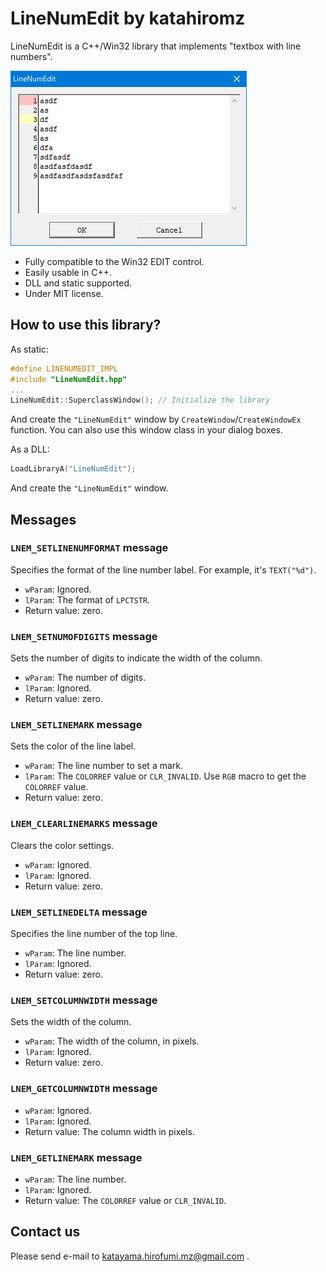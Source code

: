# LineNumEdit by katahiromz

LineNumEdit is a C++/Win32 library that implements "textbox with line numbers".

![Screenshot](screenshot.png)

- Fully compatible to the Win32 EDIT control.
- Easily usable in C++.
- DLL and static supported.
- Under MIT license.

## How to use this library?

As static:

```c
#define LINENUMEDIT_IMPL
#include "LineNumEdit.hpp"
...
LineNumEdit::SuperclassWindow(); // Initialize the library
```

And create the `"LineNumEdit"` window by `CreateWindow`/`CreateWindowEx` function.
You can also use this window class in your dialog boxes.

As a DLL:

```c
LoadLibraryA("LineNumEdit");
```

And create the `"LineNumEdit"` window.

## Messages

### `LNEM_SETLINENUMFORMAT` message

Specifies the format of the line number label. For example, it's `TEXT("%d")`.

- `wParam`: Ignored.
- `lParam`: The format of `LPCTSTR`.
- Return value: zero.

### `LNEM_SETNUMOFDIGITS` message

Sets the number of digits to indicate the width of the column.

- `wParam`: The number of digits.
- `lParam`: Ignored.
- Return value: zero.

### `LNEM_SETLINEMARK` message

Sets the color of the line label.

- `wParam`: The line number to set a mark.
- `lParam`: The `COLORREF` value or `CLR_INVALID`. Use `RGB` macro to get the `COLORREF` value.
- Return value: zero.

### `LNEM_CLEARLINEMARKS` message

Clears the color settings.

- `wParam`: Ignored.
- `lParam`: Ignored.
- Return value: zero.

### `LNEM_SETLINEDELTA` message

Specifies the line number of the top line.

- `wParam`: The line number.
- `lParam`: Ignored.
- Return value: zero.

### `LNEM_SETCOLUMNWIDTH` message

Sets the width of the column.

- `wParam`: The width of the column, in pixels.
- `lParam`: Ignored.
- Return value: zero.

### `LNEM_GETCOLUMNWIDTH` message

- `wParam`: Ignored.
- `lParam`: Ignored.
- Return value: The column width in pixels.

### `LNEM_GETLINEMARK` message

- `wParam`: The line number.
- `lParam`: Ignored.
- Return value: The `COLORREF` value or `CLR_INVALID`.

## Contact us

Please send e-mail to katayama.hirofumi.mz@gmail.com .
